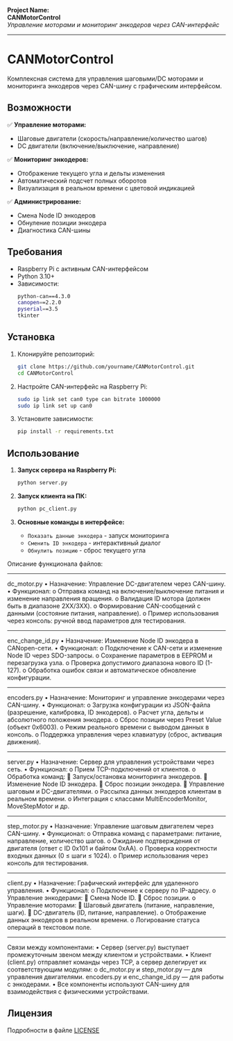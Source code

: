 **Project Name:**  
**CANMotorControl**  
*Управление моторами и мониторинг энкодеров через CAN-интерфейс*

---

# CANMotorControl  
Комплексная система для управления шаговыми/DC моторами и мониторинга энкодеров через CAN-шину с графическим интерфейсом.

## Возможности  
✅ **Управление моторами:**  
- Шаговые двигатели (скорость/направление/количество шагов)  
- DC двигатели (включение/выключение, направление)  

✅ **Мониторинг энкодеров:**  
- Отображение текущего угла и дельты изменения  
- Автоматический подсчет полных оборотов  
- Визуализация в реальном времени с цветовой индикацией  

✅ **Администрирование:**  
- Смена Node ID энкодеров  
- Обнуление позиции энкодера  
- Диагностика CAN-шины  

## Требования  
- Raspberry Pi с активным CAN-интерфейсом  
- Python 3.10+  
- Зависимости:  
  ```bash
  python-can==4.3.0
  canopen==2.2.0
  pyserial==3.5
  tkinter
  ```

## Установка  
1. Клонируйте репозиторий:  
   ```bash
   git clone https://github.com/yourname/CANMotorControl.git
   cd CANMotorControl
   ```

2. Настройте CAN-интерфейс на Raspberry Pi:  
   ```bash
   sudo ip link set can0 type can bitrate 1000000
   sudo ip link set up can0
   ```

3. Установите зависимости:  
   ```bash
   pip install -r requirements.txt
   ```

## Использование  
1. **Запуск сервера на Raspberry Pi:**  
   ```bash
   python server.py
   ```

2. **Запуск клиента на ПК:**  
   ```bash
   python pc_client.py
   ```

3. **Основные команды в интерфейсе:**  
   - `Показать данные энкодера` - запуск мониторинга  
   - `Сменить ID энкодера` - интерактивный диалог  
   - `Обнулить позицию` - сброс текущего угла  

Описание функционала файлов:
________________________________________
dc_motor.py
•	Назначение: Управление DC-двигателем через CAN-шину.
•	Функционал:
o	Отправка команд на включение/выключение питания и изменение направления вращения.
o	Валидация ID мотора (должен быть в диапазоне 2XX/3XX).
o	Формирование CAN-сообщений с данными (состояние питания, направление).
o	Пример использования через консоль: ручной ввод параметров для тестирования.
________________________________________
enc_change_id.py
•	Назначение: Изменение Node ID энкодера в CANopen-сети.
•	Функционал:
o	Подключение к CAN-сети и изменение Node ID через SDO-запросы.
o	Сохранение параметров в EEPROM и перезагрузка узла.
o	Проверка допустимого диапазона нового ID (1-127).
o	Обработка ошибок связи и автоматическое обновление конфигурации.
________________________________________
encoders.py
•	Назначение: Мониторинг и управление энкодерами через CAN-шину.
•	Функционал:
o	Загрузка конфигурации из JSON-файла (разрешение, калибровка, ID энкодеров).
o	Расчет угла, дельты и абсолютного положения энкодера.
o	Сброс позиции через Preset Value (объект 0x6003).
o	Режим реального времени с выводом данных в консоль.
o	Поддержка управления через клавиатуру (сброс, активация движения).
________________________________________
server.py
•	Назначение: Сервер для управления устройствами через сеть.
•	Функционал:
o	Прием TCP-подключений от клиентов.
o	Обработка команд:
	Запуск/остановка мониторинга энкодеров.
	Изменение Node ID энкодера.
	Сброс позиции энкодера.
	Управление шаговым и DC-двигателями.
o	Рассылка данных энкодеров клиентам в реальном времени.
o	Интеграция с классами MultiEncoderMonitor, MoveStepMotor и др.
________________________________________
step_motor.py
•	Назначение: Управление шаговым двигателем через CAN-шину.
•	Функционал:
o	Отправка команд с параметрами: питание, направление, количество шагов.
o	Ожидание подтверждения от двигателя (ответ с ID 0x101 и байтом 0xAA).
o	Проверка корректности входных данных (0 ≤ шаги ≤ 1024).
o	Пример использования через консоль для тестирования.
________________________________________
client.py
•	Назначение: Графический интерфейс для удаленного управления.
•	Функционал:
o	Подключение к серверу по IP-адресу.
o	Управление энкодерами:
	Смена Node ID.
	Сброс позиции.
o	Управление моторами:
	Шаговый двигатель (питание, направление, шаги).
	DC-двигатель (ID, питание, направление).
o	Отображение данных энкодеров в реальном времени.
o	Логирование статуса операций в текстовом поле.
________________________________________
Связи между компонентами:
•	Сервер (server.py) выступает промежуточным звеном между клиентом и устройствами.
•	Клиент (client.py) отправляет команды через TCP, а сервер делегирует их соответствующим модулям:
o	dc_motor.py и step_motor.py — для управления двигателями.
encoders.py и enc_change_id.py — для работы с энкодерами.
•	Все компоненты используют CAN-шину для взаимодействия с физическими устройствами.


## Лицензия  
Подробности в файле [LICENSE](LICENSE)
